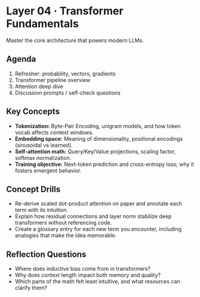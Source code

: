 # Layer 04 · Transformer Fundamentals

Master the core architecture that powers modern LLMs.

## Agenda
1. Refresher: probability, vectors, gradients
2. Transformer pipeline overview
3. Attention deep dive
4. Discussion prompts / self-check questions

## Key Concepts
- **Tokenization:** Byte-Pair Encoding, unigram models, and how token vocab affects context windows.
- **Embedding space:** Meaning of dimensionality, positional encodings (sinusoidal vs learned).
- **Self-attention math:** Query/Key/Value projections, scaling factor, softmax normalization.
- **Training objective:** Next-token prediction and cross-entropy loss; why it fosters emergent behavior.

## Concept Drills
- Re-derive scaled dot-product attention on paper and annotate each term with its intuition.
- Explain how residual connections and layer norm stabilize deep transformers without referencing code.
- Create a glossary entry for each new term you encounter, including analogies that make the idea memorable.

## Reflection Questions
- Where does inductive bias come from in transformers?
- Why does context length impact both memory and quality?
- Which parts of the math felt least intuitive, and what resources can clarify them?
